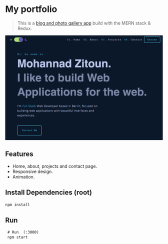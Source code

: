 # My portfolio

> This is a [blog and photo gallery app](https://www.mohannadzitoun.com/ 'my portfolio') build with the MERN stack & Redux.

![My Portfolio](./uploads/myportfolio.png)

## Features

- Home, about, projects and contact page.
- Responsive design.
- Animation.

## Install Dependencies (root)

```bash
npm install
```

## Run

```
 # Run  (:3000)
 npm start
```

